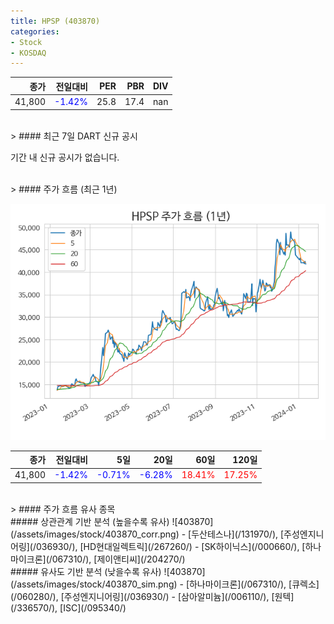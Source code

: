 ```yaml
---
title: HPSP (403870)
categories:
- Stock
- KOSDAQ
---
```


|종가|전일대비|PER|PBR|DIV|
|---:|-------:|--:|--:|--:|
|41,800|<span style="color: blue">-1.42%</span>|25.8|17.4|nan|

<!-- more -->

<br>
> #### 최근 7일 DART 신규 공시

기간 내 신규 공시가 없습니다.

<br>
> #### 주가 흐름 (최근 1년)

![403870](/assets/images/stock/403870.png)

|종가|전일대비|5일|20일|60일|120일|
|---:|-------:|--:|---:|---:|----:|
|41,800|<span style="color: blue">-1.42%</span>|<span style="color: blue">-0.71%</span>|<span style="color: blue">-6.28%</span>|<span style="color: red">18.41%</span>|<span style="color: red">17.25%</span>|

<br>
> #### 주가 흐름 유사 종목
<br>
##### 상관관계 기반 분석 (높을수록 유사)
![403870](/assets/images/stock/403870_corr.png)
- [두산테스나](/131970/), [주성엔지니어링](/036930/), [HD현대일렉트릭](/267260/)
- [SK하이닉스](/000660/), [하나마이크론](/067310/), [제이앤티씨](/204270/)

<br>
##### 유사도 기반 분석 (낮을수록 유사)
![403870](/assets/images/stock/403870_sim.png)
- [하나마이크론](/067310/), [큐렉소](/060280/), [주성엔지니어링](/036930/)
- [삼아알미늄](/006110/), [원텍](/336570/), [ISC](/095340/)